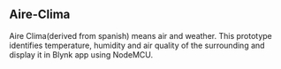 ## Aire-Clima
Aire Clima(derived from spanish) means air and weather. This prototype identifies temperature, humidity and air quality of the surrounding and display it in Blynk app using NodeMCU.
